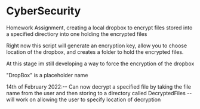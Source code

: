 # CyberSecurity
Homework Assignment, creating a local dropbox to encrypt files stored into a specified directiory into one holding the encrypted files

Right now this script will generate an encryption key, allow you to choose location of the dropbox, and
creates a folder to hold the encrypted files.

At this stage im still developing a way to force the encryption of the dropbox

"DropBox" is a placeholder name

14th of February 2022:--
Can now decrypt a specified file by taking the file name from the user and then storing to a directory called
DecryptedFiles -- will work on allowing the user to specify location of decryption
